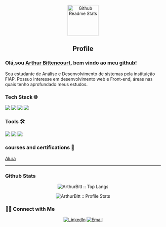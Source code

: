 <p align="center">
 <img width="100px" src="https://play-lh.googleusercontent.com/S70rI7VrwLic7_p-ax7iAOOopQhcPCzmqyLe5RLJmApTpkgTRaCwWsTNN1Uv1t_t3Pp5=w240-h480-rw" align="center" alt="Github Readme Stats" />
 <h2 align="center">Profile</h2>
</p>

### Olá,sou [Arthur Bittencourt](website), bem vindo ao meu github!


<div>
 <p>
Sou estudante de Análise e Desenvolvimento de sistemas pela instituição FIAP. Possuo interesse em desenvolvimento web e Front-end, áreas nas quais tenho aprofundado meus estudos.
</p>
</div>

### Tech Stack 🌐

<div>
 <div align="left">
 <img src="https://img.shields.io/badge/HTML-e06b12?style=for-the-badge&logo=html5&logoColor=white" />
 <img src="https://img.shields.io/badge/CSS-1283e0?&style=for-the-badge&logo=css3&logoColor=white" />
 <img src="https://img.shields.io/badge/JavaScript-F7DF1E?style=for-the-badge&logo=javascript&logoColor=black" />
 <img src="https://img.shields.io/badge/python-022047?style=for-the-badge&logo=python&logoColor="/> 
 </div>
 
### Tools 🛠️
<div align="left">
 <img src="https://img.shields.io/badge/flask-024704?style=for-the-badge&logo=flask&logoColor=black"/> 
 <img src="https://img.shields.io/badge/django-43853D?style=for-the-badge&logo=django&logoColor=black"/> 
 <img src="https://img.shields.io/badge/SQLite-07405E?style=for-the-badge&logo=sqlite&logoColor=gray" />
</div>

### courses and certifications 📜
 
<div align="left">
  <p><a href="https://cursos.alura.com.br/user/arthur-bittencourt1997" style="text-decorator:none;">Alura</a></p>
</div>

<hr>

### Github Stats

<p align="center"><img src="https://github-readme-stats.vercel.app/api/top-langs/?username=ArthurBitt&langs_count=10&theme=tokyonight&layout=compact" alt="ArthurBitt :: Top Langs" /></p>

<p align="center"><img src="https://github-readme-stats.vercel.app/api?username=ArthurBitt&show_icons=true&theme=synthwave" alt="ArthurBitt :: Profile Stats" /></p>



<h3> 🤝🏻 Connect with Me </h3>

<p align="center">
<a href="https://www.linkedin.com/in/arthur-bittencourt-34b12922a" target="_blank"><img alt="LinkedIn" src="https://img.shields.io/badge/LinkedIn-@arthur_bittencourt-blue?style=flat&logo=linkedin"></a>
<a href="mailto:arthur_bittencourt1997@outlook.com"><img alt="Email" src="https://img.shields.io/badge/Email-arthur_bittencourt1997@outlook.com-red?style=flat&logo=microsoft"></a>
</p>


